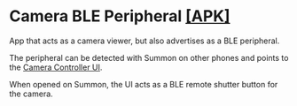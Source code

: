 Camera BLE Peripheral [[APK]](app/app-release.apk)
===========================

App that acts as a camera viewer, but also advertises as a BLE peripheral.

The peripheral can be detected with Summon on other phones and points to the [Camera Controller UI](../../../../user-interfaces/examples/camera).

When opened on Summon, the UI acts as a BLE remote shutter button for the camera.